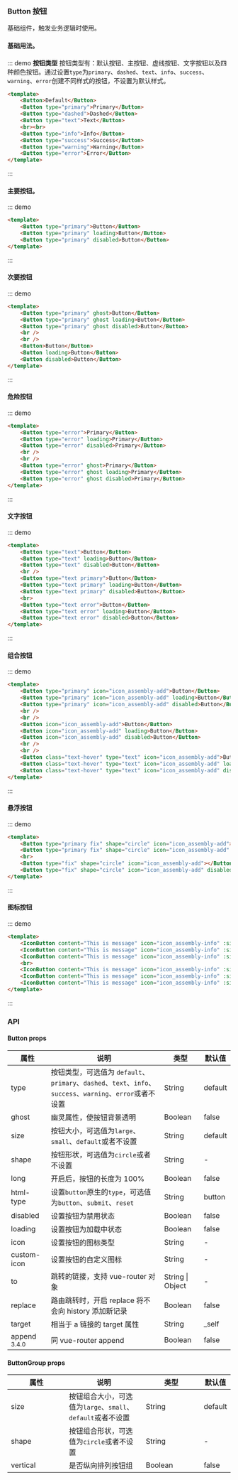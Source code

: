 ### Button 按钮
基础组件，触发业务逻辑时使用。
#### 基础用法。
::: demo  **按钮类型** 按钮类型有：默认按钮、主按钮、虚线按钮、文字按钮以及四种颜色按钮。通过设置`type`为`primary`、`dashed`、`text`、`info`、`success`、`warning`、`error`创建不同样式的按钮，不设置为默认样式。
```html
<template>
	<Button>Default</Button>
    <Button type="primary">Primary</Button>
    <Button type="dashed">Dashed</Button>
    <Button type="text">Text</Button>
    <br><br>
    <Button type="info">Info</Button>
    <Button type="success">Success</Button>
    <Button type="warning">Warning</Button>
    <Button type="error">Error</Button>
</template>
```
:::
#### 主要按钮。
::: demo  
```html
<template>
    <Button type="primary">Button</Button>
    <Button type="primary" loading>Button</Button>
    <Button type="primary" disabled>Button</Button> 
</template>
```
:::
#### 次要按钮
::: demo  
```html
<template>
    <Button type="primary" ghost>Button</Button>
    <Button type="primary" ghost loading>Button</Button>
    <Button type="primary" ghost disabled>Button</Button>
    <br />
    <br />
    <Button>Button</Button>
    <Button loading>Button</Button>
    <Button disabled>Button</Button>
</template>
```
:::
#### 危险按钮
::: demo  
```html
<template>
    <Button type="error">Primary</Button>
    <Button type="error" loading>Primary</Button>
    <Button type="error" disabled>Primary</Button>
    <br />
    <br />
    <Button type="error" ghost>Primary</Button>
    <Button type="error" ghost loading>Primary</Button>
    <Button type="error" ghost disabled>Primary</Button>
</template>
```
:::
#### 文字按钮
::: demo  
```html
<template>
    <Button type="text">Button</Button>
    <Button type="text" loading>Button</Button>
    <Button type="text" disabled>Button</Button>
    <br />
    <Button type="text primary">Button</Button>
    <Button type="text primary" loading>Button</Button>
    <Button type="text primary" disabled>Button</Button>
    <br>
    <Button type="text error">Button</Button>
    <Button type="text error" loading>Button</Button>
    <Button type="text error" disabled>Button</Button>
</template>
```
:::
#### 组合按钮
::: demo  
```html
<template>
    <Button type="primary" icon="icon_assembly-add">Button</Button>
    <Button type="primary" icon="icon_assembly-add" loading>Button</Button>
    <Button type="primary" icon="icon_assembly-add" disabled>Button</Button>
    <br />
    <br />
    <Button icon="icon_assembly-add">Button</Button>
    <Button icon="icon_assembly-add" loading>Button</Button>
    <Button icon="icon_assembly-add" disabled>Button</Button>
    <br />
    <br />
    <Button class="text-hover" type="text" icon="icon_assembly-add">Button</Button>
    <Button class="text-hover" type="text" icon="icon_assembly-add" loading>Button</Button>
    <Button class="text-hover" type="text" icon="icon_assembly-add" disabled>Button</Button>
</template>
```
:::
#### 悬浮按钮
::: demo  
```html
<template>
    <Button type="primary fix" shape="circle" icon="icon_assembly-add"></Button>
    <Button type="primary fix" shape="circle" icon="icon_assembly-add" disabled></Button>
    <br>
    <Button type="fix" shape="circle" icon="icon_assembly-add"></Button>
    <Button type="fix" shape="circle" icon="icon_assembly-add" disabled></Button>
</template>
```
:::
#### 图标按钮
::: demo  
```html
<template>
    <IconButton content="This is message" icon="icon_assembly-info" :size="30"></IconButton>
    <IconButton content="This is message" icon="icon_assembly-info" :size="30" selected></IconButton>
    <IconButton content="This is message" icon="icon_assembly-info" :size="30" disabled></IconButton>
    <br>
    <IconButton content="This is message" icon="icon_assembly-info" :size="30" radius></IconButton>
    <IconButton content="This is message" icon="icon_assembly-info" :size="30" radius selected></IconButton>
    <IconButton content="This is message" icon="icon_assembly-info" :size="30" radius selected disabled></IconButton>
</template>
```
:::
### API
####  Button props
<table>
  <thead>
    <tr>
      <th>属性</th>
      <th>说明</th>
      <th>类型</th>
      <th>默认值</th>
    </tr>
  </thead>
  <tbody>
    <tr>
      <td>type</td>
      <td>按钮类型，可选值为 <code>default</code>、<code>primary</code>、<code>dashed</code>、<code>text</code>、<code>info</code>、<code>success</code>、<code>warning</code>、<code>error</code>或者不设置</td>
      <td>String</td>
      <td>default</td>
    </tr>
    <tr>
      <td>ghost</td>
      <td>幽灵属性，使按钮背景透明</td>
      <td>Boolean</td>
      <td>false</td>
    </tr>
    <tr>
      <td>size</td>
      <td>按钮大小，可选值为<code>large</code>、<code>small</code>、<code>default</code>或者不设置</td>
      <td>String</td>
      <td>default</td>
    </tr>
    <tr>
      <td>shape</td>
      <td>按钮形状，可选值为<code>circle</code>或者不设置</td>
      <td>String</td>
      <td>-</td>
    </tr>
    <tr>
      <td>long</td>
      <td>开启后，按钮的长度为 100%</td>
      <td>Boolean</td>
      <td>false</td>
    </tr>
    <tr>
      <td>html-type</td>
      <td>设置<code>button</code>原生的<code>type</code>，可选值为<code>button</code>、<code>submit</code>、<code>reset</code></td>
      <td>String</td>
      <td>button</td>
    </tr>
    <tr>
      <td>disabled</td>
      <td>设置按钮为禁用状态</td>
      <td>Boolean</td>
      <td>false</td>
    </tr>
    <tr>
      <td>loading</td>
      <td>设置按钮为加载中状态</td>
      <td>Boolean</td>
      <td>false</td>
    </tr>
    <tr>
      <td>icon</td>
      <td>设置按钮的图标类型</td>
      <td>String</td>
      <td>-</td>
    </tr>
    <tr>
      <td>custom-icon</td>
      <td>设置按钮的自定义图标</td>
      <td>String</td>
      <td>-</td>
    </tr>
    <tr>
      <td>to</td>
      <td>跳转的链接，支持 vue-router 对象</td>
      <td>String | Object</td>
      <td>-</td>
    </tr>
    <tr>
      <td>replace</td>
      <td>路由跳转时，开启 replace 将不会向 history 添加新记录</td>
      <td>Boolean</td>
      <td>false</td>
    </tr>
    <tr>
      <td>target</td>
      <td>相当于 a 链接的 target 属性</td>
      <td>String</td>
      <td>_self</td>
    </tr>
    <tr>
      <td>append <span class="ivu-badge"> <sup class="ivu-badge-count ivu-badge-count-alone">3.4.0</sup></span></td>
      <td>同 vue-router append</td>
      <td>Boolean</td>
      <td>false</td>
    </tr>
  </tbody>
</table>

#### ButtonGroup props
<table>
  <thead>
    <tr>
      <th style="width: 115px">属性</th>
      <th>说明</th>
      <th style="width: 115px">类型</th>
      <th>默认值</th>
    </tr>
  </thead>
  <tbody>
    <tr>
      <td>size</td>
      <td>按钮组合大小，可选值为<code>large</code>、<code>small</code>、<code>default</code>或者不设置</td>
      <td>String</td>
      <td>default</td>
    </tr>
    <tr>
      <td>shape</td>
      <td>按钮组合形状，可选值为<code>circle</code>或者不设置</td>
      <td>String</td>
      <td>-</td>
    </tr>
    <tr>
      <td>vertical</td>
      <td>是否纵向排列按钮组</td>
      <td>Boolean</td>
      <td>false</td>
    </tr>
  </tbody>
</table>